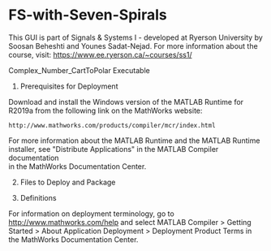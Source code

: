 # FS-with-Seven-Spirals
This GUI is part of Signals & Systems I - developed at Ryerson University by Soosan Beheshti and Younes Sadat-Nejad.
For more information about the course, visit:
https://www.ee.ryerson.ca/~courses/ss1/

Complex_Number_CartToPolar Executable

1. Prerequisites for Deployment 

Download and install the Windows version of the MATLAB Runtime for R2019a 
from the following link on the MathWorks website:

    http://www.mathworks.com/products/compiler/mcr/index.html
   
For more information about the MATLAB Runtime and the MATLAB Runtime installer, see 
"Distribute Applications" in the MATLAB Compiler documentation  
in the MathWorks Documentation Center.

2. Files to Deploy and Package


3. Definitions

For information on deployment terminology, go to
http://www.mathworks.com/help and select MATLAB Compiler >
Getting Started > About Application Deployment >
Deployment Product Terms in the MathWorks Documentation
Center.
